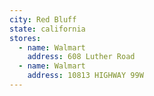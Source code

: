 ```yaml
---
city: Red Bluff
state: california
stores:
  - name: Walmart
    address: 608 Luther Road
  - name: Walmart
    address: 10813 HIGHWAY 99W
---
```

